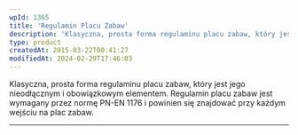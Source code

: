 ```yaml
---
wpId: 1365
title: 'Regulamin Placu Zabaw'
description: 'Klasyczna, prosta forma regulaminu placu zabaw, który jest jego nieodłącznym i obowiązkowym elementem. Regulamin placu zabaw jest wymagany przez normę PN-EN 1176 i powinien się znajdować przy każdym wejściu na plac zabaw.'
type: product
createdAt: 2015-03-22T00:41:27
modifiedAt: 2024-02-29T17:46:03
---
```



Klasyczna, prosta forma regulaminu placu zabaw, który jest jego nieodłącznym i obowiązkowym elementem. Regulamin placu zabaw jest wymagany przez normę PN-EN 1176 i powinien się znajdować przy każdym wejściu na plac zabaw.

* * *